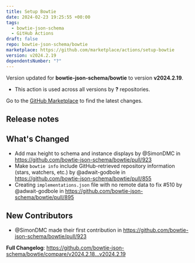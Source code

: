 ```yaml
---
title: Setup Bowtie
date: 2024-02-23 19:25:55 +00:00
tags:
  - bowtie-json-schema
  - GitHub Actions
draft: false
repo: bowtie-json-schema/bowtie
marketplace: https://github.com/marketplace/actions/setup-bowtie
version: v2024.2.19
dependentsNumber: "?"
---
```



Version updated for **bowtie-json-schema/bowtie** to version **v2024.2.19**.
- This action is used across all versions by **?** repositories.

Go to the [GitHub Marketplace](https://github.com/marketplace/actions/setup-bowtie) to find the latest changes.

## Release notes

<!-- Release notes generated using configuration in .github/release.yml at v2024.2.19 -->

## What's Changed
* Add max height to schema and instance displays by @SimonDMC in https://github.com/bowtie-json-schema/bowtie/pull/923
* Make `bowtie info` include GitHub-retrieved repository information (stars, watchers, etc.) by @adwait-godbole in https://github.com/bowtie-json-schema/bowtie/pull/855
* Creating `implementations.json` file with no remote data to fix #510 by @adwait-godbole in https://github.com/bowtie-json-schema/bowtie/pull/895

## New Contributors
* @SimonDMC made their first contribution in https://github.com/bowtie-json-schema/bowtie/pull/923

**Full Changelog**: https://github.com/bowtie-json-schema/bowtie/compare/v2024.2.18...v2024.2.19
